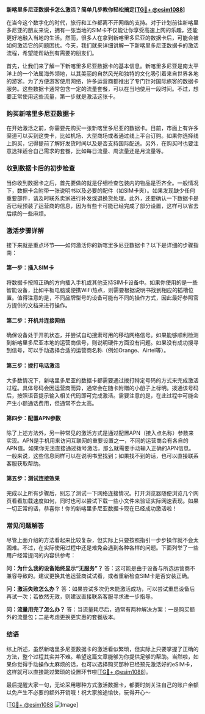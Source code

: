 **新喀里多尼亚数据卡怎么激活？简单几步教你轻松搞定[[TG💪+ @esim1088](https://t.me/s/esim1088)]**

在当今这个数字化的时代，旅行和工作都离不开网络的支持。对于计划前往新喀里多尼亚的朋友来说，拥有一张当地的SIM卡不仅能让你享受高速上网的乐趣，还能更好地融入当地的生活。然而，很多人在拿到新喀里多尼亚的数据卡后，可能会被如何激活它的问题困扰。今天，我们就来详细讲解一下新喀里多尼亚数据卡的激活流程，希望能帮助到有需要的朋友们。

首先，让我们来了解一下新喀里多尼亚数据卡的基本信息。新喀里多尼亚是南太平洋上的一个法属海外领地，以其美丽的自然风光和独特的文化吸引着来自世界各地的游客。为了方便游客使用网络，许多运营商都推出了专门针对国际旅客的数据卡服务。这些数据卡通常包含一定的流量套餐，可以在当地使用一段时间。不过，想要正常使用这些流量，第一步就是激活这张卡。

### **购买新喀里多尼亚数据卡**
在开始激活之前，你需要先购买一张新喀里多尼亚的数据卡。目前，市面上有许多渠道可以买到这类卡，比如机场、大型商场或者通过线上平台订购。如果你选择线上购买，记得提前了解好发货时间以及是否支持国际配送。另外，在购买时也要注意选择适合自己需求的套餐，比如每日流量、周流量还是月流量等。

### **收到数据卡后的初步检查**
当你收到数据卡之后，首先要做的就是仔细检查包装内的物品是否齐全。一般情况下，数据卡会附带一张说明书以及必要的配件（如SIM卡夹）。如果发现缺少任何重要部件，请及时联系卖家进行补发或退换货处理。此外，还要确认一下数据卡是否已经预装了运营商的信息，因为有些卡可能已经完成了部分设置，这样可以省去后续的一些麻烦。

### **激活步骤详解**
接下来就是重点环节——如何激活你的新喀里多尼亚数据卡？以下是详细的步骤指南：

#### **第一步：插入SIM卡**
将数据卡按照正确的方向插入手机或其他支持SIM卡设备中。如果你使用的是一些智能设备，比如平板电脑或便携WiFi热点，则需要根据说明书找到相应的插槽位置。值得注意的是，不同品牌型号的设备可能有不同的操作方式，因此最好参照官方提供的文档来进行操作。

#### **第二步：开机并连接网络**
确保设备处于开机状态，并尝试自动搜索可用的移动网络信号。如果能够顺利检测到新喀里多尼亚本地的运营商信号，则说明硬件方面没有问题。如果没有成功搜寻到信号，可以手动选择合适的运营商名称（例如Orange、Airtel等）。

#### **第三步：拨打电话激活**
大多数情况下，新喀里多尼亚的数据卡都需要通过拨打特定号码的方式来完成激活过程。具体号码会因运营商而异，通常会在随卡附赠的小册子上标明。拨通该号码后，按照语音提示输入相关代码即可完成激活。需要注意的是，在此过程中可能会产生小额通话费用，但通常不会太高。

#### **第四步：配置APN参数**
除了上述方法外，另一种常见的激活方式是通过配置APN（接入点名称）参数来实现。APN是手机用来访问互联网的重要设置之一，不同的运营商会有各自的APN值。如果你无法直接通过拨号激活，那么就需要手动输入正确的APN信息。一般来说，这些信息同样可以在说明书里找到；如果找不到的话，也可以直接联系客服获取帮助。

#### **第五步：测试连接效果**
完成以上所有步骤后，别忘了测试一下网络连接情况。打开浏览器随便浏览几个网页看看加载速度如何，同时也可以尝试下载一些小文件来验证实际网速表现。如果一切正常的话，恭喜你！你的新喀里多尼亚数据卡现在已经成功激活啦！

### **常见问题解答**
尽管上面介绍的方法看起来比较复杂，但实际上只要按照指引一步步操作就不会太困难。不过，在实际使用过程中还是难免会遇到各种各样的问题。下面列举了一些用户经常提问的内容供参考：

**问：为什么我的设备始终显示“无服务”？**
答：这可能是由于设备与所选运营商不兼容导致的。建议更换其他运营商试试看，或者重新检查SIM卡是否安装正确。

**问：激活失败怎么办？**
答：如果尝试多次仍未能激活成功，可以尝试重启设备后再试一次；若依然无效，则建议直接联系客服寻求进一步指导。

**问：流量用完了怎么办？**
答：当流量耗尽后，通常有两种解决方案：一是购买额外的流量包；二是考虑更换更实惠的套餐版本。

### **结语**
综上所述，虽然新喀里多尼亚数据卡的激活看似繁琐，但实际上只要掌握了正确的方法，整个过程其实并不难。希望这篇文章能够为你提供足够的帮助。当然啦，如果你觉得手动操作太麻烦的话，也可以选择购买那种已经预先激活好的eSIM卡，这样就可以直接跳过繁琐的设置环节啦[[TG💪+ @esim1088](https://t.me/s/esim1088)]。

最后提醒大家一句，无论采用哪种方式激活数据卡，都要时刻关注自己的账户余额以免产生不必要的额外开销哦！祝大家旅途愉快，玩得开心～

[[TG💪+ @esim1088](https://t.me/s/esim1088) ![Image](https://i.postimg.cc/4NQfJmqS/Snipaste-2025-05-13-00-14-12.png)]
